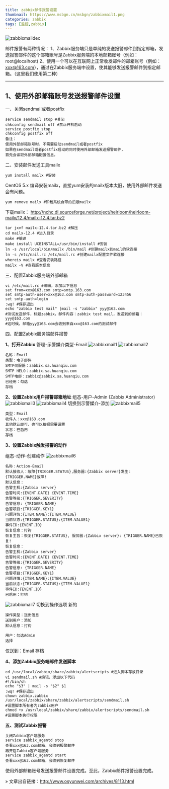 ```yaml
---
title: zabbix邮件报警设置
thumbnail: https://www.msbgn.cn/msbgn/zabbixmail1.png
categories: zabbix
tags: [监控,zabbix]
---
```

![zabbixmaildex](https://www.msbgn.cn/msbgn/zabbixmail1.png)

邮件报警有两种情况：
1、Zabbix服务端只是单纯的发送报警邮件到指定邮箱，发送报警邮件的这个邮箱账号是Zabbix服务端的本地邮箱账号（例如：root@localhost)
2、使用一个可以在互联网上正常收发邮件的邮箱账号（例如：xxx@163.com），通过在Zabbix服务端中设置，使其能够发送报警邮件到指定邮箱。（这里我们使用第二种）

<!-- more -->

-------------------



## 1、使用外部邮箱账号发送报警邮件设置

一、关闭sendmail或者postfix
```
service sendmail stop #关闭
chkconfig sendmail off #禁止开机启动
service postfix stop
chkconfig postfix off
备注：
使用外部邮箱账号时，不需要启动sendmail或者postfix
如果在sendmail或者postfix启动的同时使用外部邮箱发送报警邮件，
首先会读取外部邮箱配置信息。
```

二、安装邮件发送工具mailx

```
yum install mailx #安装
```
CentOS 5.x 编译安装mailx，直接yum安装的mailx版本太旧，使用外部邮件发送会有问题。

```
yum remove mailx #卸载系统自带的旧版mailx
```
下载mailx：
http://nchc.dl.sourceforge.net/project/heirloom/heirloom-mailx/12.4/mailx-12.4.tar.bz2

```
tar jxvf mailx-12.4.tar.bz2 #解压
cd mailx-12.4 #进入目录
make #编译
make install UCBINSTALL=/usr/bin/install #安装
ln -s /usr/local/bin/mailx /bin/mail #创建mailx到mail的软连接
ln -s /etc/nail.rc /etc/mail.rc #创建mailx配置文件软连接
whereis mailx #查看安装路径
mailx -V #查看版本信息

```

三、配置Zabbix服务端外部邮箱
```
vi /etc/mail.rc #编辑，添加以下信息
set from=xxx@163.com smtp=smtp.163.com
set smtp-auth-user=xxx@163.com smtp-auth-password=123456
set smtp-auth=login
:wq! #保存退出
echo "zabbix test mail" |mail -s "zabbix" yyy@163.com
#测试发送邮件，标题zabbix，邮件内容：zabbix test mail，发送到的邮箱：yyy@163.com
#这时候，邮箱yyy@163.com会收到来自xxx@163.com的测试邮件
```
四、配置Zabbix服务端邮件报警


**1、打开Zabbix**
管理-示警媒介类型-Email
![zabbixmail1](https://www.msbgn.cn/msbgn/zabbixmail1.png)
![zabbixmail2](https://www.msbgn.cn/msbgn/zabbixmail2.png)
```
名称：Email
类型：电子邮件
SMTP伺服器：zabbix.sa.huanqiu.com
SMTP HELO：zabbix.sa.huanqiu.com
SMTP电邮：zabbix@zabbix.sa.huanqiu.com
已经用：勾选
存档
```
**2、设置Zabbix用户报警邮箱地址**
组态-用户-Admin (Zabbix Administrator)
![zabbixmail3](https://www.msbgn.cn/msbgn/zabbixmail3.png)
![zabbixmail4](https://www.msbgn.cn/msbgn/zabbixmail4.png)
切换到示警媒介-添加
![zabbixmail5](https://www.msbgn.cn/msbgn/zabbixmail5.png)
```
类型：Email
收件人：xxx@163.com
其他默认即可，也可以根据需要设置
状态：已启用
存档
```
**3、设置Zabbix触发报警的动作**

组态-动作-创建动作
![zabbixmail6](https://www.msbgn.cn/msbgn/zabbixmail6.png)
```
名称：Action-Email
默认接收人：故障{TRIGGER.STATUS},服务器:{Zabbix server}发生: {TRIGGER.NAME}故障!
默认信息：
告警主机:{Zabbix server}
告警时间:{EVENT.DATE} {EVENT.TIME}
告警等级:{TRIGGER.SEVERITY}
告警信息: {TRIGGER.NAME}
告警项目:{TRIGGER.KEY1}
问题详情:{ITEM.NAME}:{ITEM.VALUE}
当前状态:{TRIGGER.STATUS}:{ITEM.VALUE1}
事件ID:{EVENT.ID}
恢复信息：打钩
恢复主旨：恢复{TRIGGER.STATUS}, 服务器:{Zabbix server}: {TRIGGER.NAME}已恢复!
恢复信息：
告警主机:{Zabbix server}
告警时间:{EVENT.DATE} {EVENT.TIME}
告警等级:{TRIGGER.SEVERITY}
告警信息: {TRIGGER.NAME}
告警项目:{TRIGGER.KEY1}
问题详情:{ITEM.NAME}:{ITEM.VALUE}
当前状态:{TRIGGER.STATUS}:{ITEM.VALUE1}
事件ID:{EVENT.ID}
已启用：打钩
```
![zabbixmail7](https://www.msbgn.cn/msbgn/zabbixmail7.png)
切换到操作选项
新的

```
操作类型：送出信息
送到用户：添加
默认信息：打钩
```

```
用户：勾选Admin
选择
```
仅送到：Email
存档

**4、添加Zabbix服务端邮件发送脚本**
```
cd /usr/local/zabbix/share/zabbix/alertscripts #进入脚本存放目录
vi sendmail.sh #编辑，添加以下代码
#!/bin/sh
echo "$3" | mail -s "$2" $1
:wq! #保存退出
chown zabbix.zabbix /usr/local/zabbix/share/zabbix/alertscripts/sendmail.sh
#设置脚本所有者为zabbix用户
chmod +x /usr/local/zabbix/share/zabbix/alertscripts/sendmail.sh
#设置脚本执行权限
```
**五、测试Zabbix报警**
```
关闭Zabbix客户端服务
service zabbix_agentd stop
查看xxx@163.com邮箱，会收到报警邮件
再开启Zabbix客户端服务
service zabbix_agentd start
查看xxx@163.com邮箱，会收到恢复邮件
```

使用外部邮箱账号发送报警邮件设置完成。至此，Zabbix邮件报警设置完成。

» 文章出自链接：http://www.osyunwei.com/archives/8113.html
